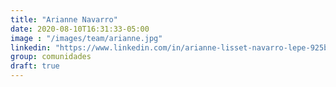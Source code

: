 ```yaml
---
title: "Arianne Navarro"
date: 2020-08-10T16:31:33-05:00
image : "/images/team/arianne.jpg"
linkedin: "https://www.linkedin.com/in/arianne-lisset-navarro-lepe-925b7329/"
group: comunidades
draft: true
---
```



